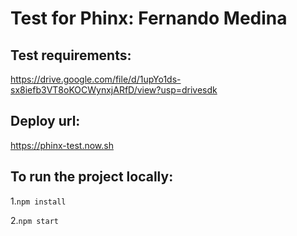 # Test for Phinx: Fernando Medina

## Test requirements:
https://drive.google.com/file/d/1upYo1ds-sx8iefb3VT8oKOCWynxjARfD/view?usp=drivesdk

## Deploy url:
https://phinx-test.now.sh

## To run the project locally:
1.`npm install`

2.`npm start`
